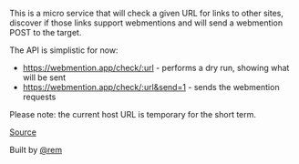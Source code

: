 This is a micro service that will check a given URL for links to other sites, discover if those links support webmentions and will send a webmention POST to the target.

The API is simplistic for now:

- https://webmention.app/check/:url - performs a dry run, showing what will be sent
- https://webmention.app/check/:url&send=1 - sends the webmention requests

Please note: the current host URL is temporary for the short term.

[Source](https://github.com/remy/wm)

Built by [@rem](https://remysharp.com)

